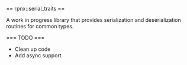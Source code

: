 == rpnx::serial_traits ==

A work in progress library that provides serialization and deserialization routines for common types.

=== TODO ===

  * Clean up code
  * Add async support
